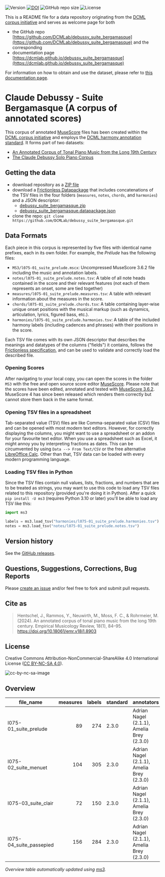 ![Version](https://img.shields.io/github/v/release/DCMLab/debussy_suite_bergamasque?display_name=tag)
[![DOI](https://zenodo.org/badge/383823308.svg)](https://doi.org/10.5281/zenodo.7473568)
![GitHub repo size](https://img.shields.io/github/repo-size/DCMLab/debussy_suite_bergamasque)
![License](https://img.shields.io/badge/license-CC%20BY--NC--SA%204.0-9cf)


This is a README file for a data repository originating from the [DCML corpus initiative](https://github.com/DCMLab/dcml_corpora)
and serves as welcome page for both 

* the GitHub repo [https://github.com/DCMLab/debussy_suite_bergamasque](https://github.com/DCMLab/debussy_suite_bergamasque) and the corresponding
* documentation page [https://dcmlab.github.io/debussy_suite_bergamasque](https://dcmlab.github.io/debussy_suite_bergamasque)

For information on how to obtain and use the dataset, please refer to [this documentation page](https://dcmlab.github.io/debussy_suite_bergamasque/introduction).

# Claude Debussy - Suite Bergamasque (A corpus of annotated scores)

This corpus of annotated [MuseScore](https://musescore.org) files has been created within
the [DCML corpus initiative](https://github.com/DCMLab/dcml_corpora) and employs
the [DCML harmony annotation standard](https://github.com/DCMLab/standards). 
It forms part of two datasets: 

* [An Annotated Corpus of Tonal Piano Music from the Long 19th Century](https://doi.org/10.5281/zenodo.7483349)
* [The Claude Debussy Solo Piano Corpus](https://doi.org/10.5281/zenodo.7963255)

## Getting the data

* download repository as a [ZIP file](https://github.com/DCMLab/debussy_suite_bergamasque/archive/main.zip)
* download a [Frictionless Datapackage](https://specs.frictionlessdata.io/data-package/) that includes concatenations
  of the TSV files in the four folders (`measures`, `notes`, `chords`, and `harmonies`) and a JSON descriptor:
  * [debussy_suite_bergamasque.zip](https://github.com/DCMLab/debussy_suite_bergamasque/releases/latest/download/debussy_suite_bergamasque.zip)
  * [debussy_suite_bergamasque.datapackage.json](https://github.com/DCMLab/debussy_suite_bergamasque/releases/latest/download/debussy_suite_bergamasque.datapackage.json)
* clone the repo: `git clone https://github.com/DCMLab/debussy_suite_bergamasque.git` 


## Data Formats

Each piece in this corpus is represented by five files with identical name prefixes, each in its own folder. 
For example, the *Prélude* has the following files:

* `MS3/l075-01_suite_prelude.mscx`: Uncompressed MuseScore 3.6.2 file including the music and annotation labels.
* `notes/l075-01_suite_prelude.notes.tsv`: A table of all note heads contained in the score and their relevant features (not each of them represents an onset, some are tied together)
* `measures/l075-01_suite_prelude.measures.tsv`: A table with relevant information about the measures in the score.
* `chords/l075-01_suite_prelude.chords.tsv`: A table containing layer-wise unique onset positions with the musical markup (such as dynamics, articulation, lyrics, figured bass, etc.).
* `harmonies/l075-01_suite_prelude.harmonies.tsv`: A table of the included harmony labels (including cadences and phrases) with their positions in the score.

Each TSV file comes with its own JSON descriptor that describes the meanings and datatypes of the columns ("fields") it contains,
follows the [Frictionless specification](https://specs.frictionlessdata.io/tabular-data-resource/),
and can be used to validate and correctly load the described file. 

### Opening Scores

After navigating to your local copy, you can open the scores in the folder `MS3` with the free and open source score
editor [MuseScore](https://musescore.org). Please note that the scores have been edited, annotated and tested with
[MuseScore 3.6.2](https://github.com/musescore/MuseScore/releases/tag/v3.6.2). 
MuseScore 4 has since been released which renders them correctly but cannot store them back in the same format.

### Opening TSV files in a spreadsheet

Tab-separated value (TSV) files are like Comma-separated value (CSV) files and can be opened with most modern text
editors. However, for correctly displaying the columns, you might want to use a spreadsheet or an addon for your
favourite text editor. When you use a spreadsheet such as Excel, it might annoy you by interpreting fractions as
dates. This can be circumvented by using `Data --> From Text/CSV` or the free alternative
[LibreOffice Calc](https://www.libreoffice.org/download/download/). Other than that, TSV data can be loaded with
every modern programming language.

### Loading TSV files in Python

Since the TSV files contain null values, lists, fractions, and numbers that are to be treated as strings, you may want
to use this code to load any TSV files related to this repository (provided you're doing it in Python). After a quick
`pip install -U ms3` (requires Python 3.10 or later) you'll be able to load any TSV like this:

```python
import ms3

labels = ms3.load_tsv("harmonies/l075-01_suite_prelude.harmonies.tsv")
notes = ms3.load_tsv("notes/l075-01_suite_prelude.notes.tsv")
```


## Version history

See the [GitHub releases](https://github.com/DCMLab/debussy_suite_bergamasque/releases).

## Questions, Suggestions, Corrections, Bug Reports

Please [create an issue](https://github.com/DCMLab/debussy_suite_bergamasque/issues) and/or feel free to fork and submit pull requests.

## Cite as

> Hentschel, J., Rammos, Y., Neuwirth, M., Moss, F. C., & Rohrmeier, M. (2024). An annotated corpus of tonal piano music from the long 19th century. Empirical Musicology Review, 18(1), 84–95. https://doi.org/10.18061/emr.v18i1.8903

## License

Creative Commons Attribution-NonCommercial-ShareAlike 4.0 International License ([CC BY-NC-SA 4.0](https://creativecommons.org/licenses/by-nc-sa/4.0/)).

![cc-by-nc-sa-image](https://licensebuttons.net/l/by-nc-sa/4.0/88x31.png)

## Overview
|       file_name       |measures|labels|standard|               annotators                |reviewers|
|-----------------------|-------:|-----:|--------|-----------------------------------------|---------|
|l075-01_suite_prelude  |      89|   274|2.3.0   |Adrian Nagel (2.1.1), Amelia Brey (2.3.0)|AB, AN   |
|l075-02_suite_menuet   |     104|   305|2.3.0   |Adrian Nagel (2.1.1), Amelia Brey (2.3.0)|AB, AN   |
|l075-03_suite_clair    |      72|   150|2.3.0   |Adrian Nagel (2.1.1), Amelia Brey (2.3.0)|AB, AN   |
|l075-04_suite_passepied|     156|   284|2.3.0   |Adrian Nagel (2.1.1), Amelia Brey (2.3.0)|AB, AN   |


*Overview table automatically updated using [ms3](https://ms3.readthedocs.io/).*
